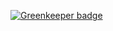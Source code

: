 

[![Greenkeeper badge](https://badges.greenkeeper.io/imolorhe/webtime.svg)](https://greenkeeper.io/)